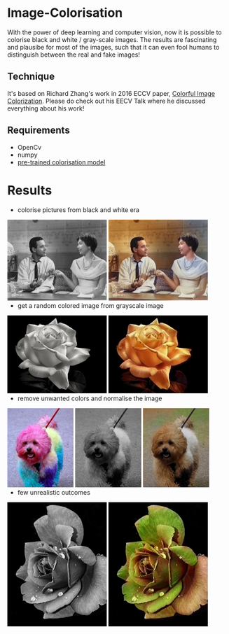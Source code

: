 # Image-Colorisation

With the power of deep learning and computer vision, now it is possible to colorise black and white / gray-scale images. The results are fascinating and plausibe for most of the images, such that it can even fool humans to distinguish between the real and fake images!


## Technique

It's based on Richard Zhang's work in 2016 ECCV paper, [Colorful Image Colorization](http://richzhang.github.io/colorization/). Please do check out his EECV Talk where he discussed everything about his work!


## Requirements

- OpenCv
- numpy
- [pre-trained colorisation model](models/)


# Results

- colorise pictures from black and white era
<div style="float:left"><img width="45%" src="https://github.com/Sudarshana2000/Image-Colorisation/blob/master/images/classic.jpg" />
<img width="45%" src="https://github.com/Sudarshana2000/Image-Colorisation/blob/master/images/output_classic.jpg" />
</div>
<br /><br />

- get a random colored image from grayscale image
<div style="float:left"><img width="45%" src="https://github.com/Sudarshana2000/Image-Colorisation/blob/master/images/rose.jpg" />
<img width="45%" src="https://github.com/Sudarshana2000/Image-Colorisation/blob/master/images/output_rose.jpg" />
</div>
<br /><br />

- remove unwanted colors and normalise the image
<div style="float:left"><img width="30%" src="https://github.com/Sudarshana2000/Image-Colorisation/blob/master/images/orig_dog.jpg" />
<img width="30%" src="https://github.com/Sudarshana2000/Image-Colorisation/blob/master/images/dog.jpg" />
<img width="30%" src="https://github.com/Sudarshana2000/Image-Colorisation/blob/master/images/output_dog.jpg" />
</div>
<br /><br />

- few unrealistic outcomes
<div style="float:left"><img width="45%" src="https://github.com/Sudarshana2000/Image-Colorisation/blob/master/images/rose.png" />
<img width="45%" src="https://github.com/Sudarshana2000/Image-Colorisation/blob/master/images/output_rose.png" />
</div>
<br /><br />

